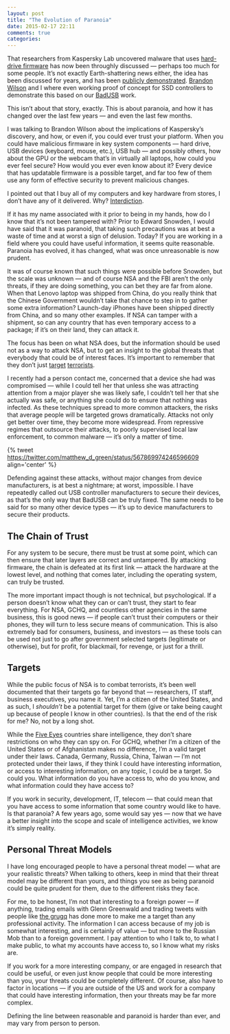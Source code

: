 ```yaml
---
layout: post
title: "The Evolution of Paranoia"
date: 2015-02-17 22:11
comments: true
categories: 
---
```


That researchers from Kaspersky Lab uncovered malware that uses [hard-drive firmware](https://blog.kaspersky.com/equation-hdd-malware/) has now been throughly discussed — perhaps too much for some people. It’s not exactly Earth-shattering news either, the idea has been discussed for years, and has been [publicly demonstrated](http://spritesmods.com/?art=hddhack). [Brandon Wilson](http://brandonw.net/) and I where even working proof of concept for SSD controllers to demonstrate this based on our [BadUSB](http://adamcaudill.com/2014/10/02/making-badusb-work-for-you-derbycon/) work.

This isn’t about that story, exactly. This is about paranoia, and how it has changed over the last few years — and even the last few months. 

I was talking to Brandon Wilson about the implications of Kaspersky’s discovery, and how, or even if, you could ever trust your platform. When you could have malicious firmware in key system components — hard drive, USB devices (keyboard, mouse, etc.), USB hub — and possibly others, how about the GPU or the webcam that’s in virtually all laptops, how could you ever feel secure? How would you ever even know about it? Every device that has updatable firmware is a possible target, and far too few of them use any form of effective security to prevent malicious changes.

I pointed out that I buy all of my computers and key hardware from stores, I don’t have any of it delivered. Why? [Interdiction](http://www.forbes.com/sites/erikkain/2013/12/29/report-nsa-intercepting-laptops-ordered-online-installing-spyware/).

If it has my name associated with it prior to being in my hands, how do I know that it’s not been tampered with? Prior to Edward Snowden, I would have said that it was paranoid, that taking such precautions was at best a waste of time and at worst a sign of delusion. Today? If you are working in a field where you could have useful information, it seems quite reasonable. Paranoia has evolved, it has changed, what was once unreasonable is now prudent.

It was of course known that such things were possible before Snowden, but the scale was unknown — and of course NSA and the FBI aren’t the only threats, if they are doing something, you can bet they are far from alone. When that Lenovo laptop was shipped from China, do you really think that the Chinese Government wouldn’t take that chance to step in to gather some extra information? Launch-day iPhones have been shipped directly from China, and so many other examples. If NSA can tamper with a shipment, so can any country that has even temporary access to a package; if it’s on their land, they can attack it.

The focus has been on what NSA does, but the information should be used not as a way to attack NSA, but to get an insight to the  global threats that everybody that could be of interest faces. It’s important to remember that they don’t just [target](http://www.theregister.co.uk/2014/02/03/nsa_gchq_accused_of_hacking_belgian_smartcard_crypto_guru/) [terrorists](http://arstechnica.com/tech-policy/2013/11/uk-spies-continue-quantum-insert-attack-via-linkedin-slashdot-pages/).

I recently had a person contact me, concerned that a device she had was compromised — while I could tell her that unless she was attracting attention from a major player she was likely safe, I couldn’t tell her that she actually was safe, or anything she could do to ensure that nothing was infected. As these techniques spread to more common attackers, the risks that average people will be targeted grows dramatically. Attacks not only get better over time, they become more widespread. From repressive regimes that outsource their attacks, to poorly supervised local law enforcement, to common malware — it’s only a matter of time.

{% tweet https://twitter.com/matthew_d_green/status/567869974246596609 align='center' %}

Defending against these attacks, without major changes from device manufacturers, is at best a nightmare; at worst, impossible. I have repeatedly called out USB controller manufacturers to secure their devices, as that’s the only way that BadUSB can be truly fixed. The same needs to be said for so many other device types — it’s up to device manufacturers to secure their products.

## The Chain of Trust

For any system to be secure, there must be trust at some point, which can then ensure that later layers are correct and untampered. By attacking firmware, the chain is defeated at its first link — attack the hardware at the lowest level, and nothing that comes later, including the operating system, can truly be trusted.

The more important impact though is not technical, but psychological. If a person doesn’t know what they can or can’t trust, they start to fear everything. For NSA, GCHQ, and countless other agencies in the same business, this is good news — if people can’t trust their computers or their phones, they will turn to less secure means of communication. This is also extremely bad for consumers, business, and investors — as these tools can be used not just to go after government selected targets (legitimate or otherwise), but for profit, for blackmail, for revenge, or just for a thrill.

## Targets

While the public focus of NSA is to combat terrorists, it’s been well documented that their targets go far beyond that — researchers, IT staff, business executives, you name it. Yet, I’m a citizen of the United States, and as such, I *shouldn’t* be a potential target for them (give or take being caught up because of people I know in other countries). Is that the end of the risk for me? No, not by a long shot.

While the [Five Eyes](https://en.wikipedia.org/wiki/Five_Eyes) countries share intelligence, they don’t share restrictions on who they can spy on. For GCHQ, whether I’m a citizen of the United States or of Afghanistan makes no difference, I’m a valid target under their laws. Canada, Germany, Russia, China, Taiwan — I’m not protected under their laws, if they think I could have interesting information, or access to interesting information, on any topic, I could be a target. So could you. What information do you have access to, who do you know, and what information could they have access to?

If you work in security, development, IT, telecom — that could mean that you have access to some information that some country would like to have. Is that paranoia? A few years ago, some would say yes — now that we have a better insight into the scope and scale of intelligence activities, we know it’s simply reality.

## Personal Threat Models

I have long encouraged people to have a personal threat model — what are your realistic threats? When talking to others, keep in mind that their threat model may be different than yours, and things you see as being paranoid could be quite prudent for them, due to the different risks they face.

For me, to be honest, I’m not that interesting to a foreign power — if anything, trading emails with Glenn Greenwald and trading tweets with people like [the grugq](https://twitter.com/thegrugq) has done more to make me a target than any professional activity. The information I can access because of my job is somewhat interesting, and is certainly of value — but more to the Russian Mob than to a foreign government. I pay attention to who I talk to, to what I make public, to what my accounts have access to, so I know what my risks are.

If you work for a more interesting company, or are engaged in research that could be useful, or even just know people that could be more interesting than you, your threats could be completely different. Of course, also have to factor in locations — if you are outside of the US and work for a company that could have interesting information, then your threats may be far more complex.

Defining the line between reasonable and paranoid is harder than ever, and may vary from person to person.
